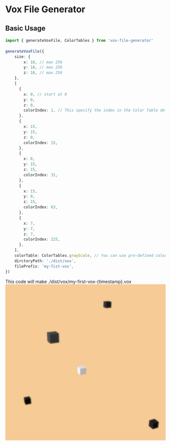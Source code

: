 # Vox File Generator

## Basic Usage
```typescript
import { generateVoxFile, ColorTables } from 'vox-file-generator'

generateVoxFile({
    size: {
        x: 16, // max 256
        y: 16, // max 256
        z: 16, // max 256
    },
    [
      {
        x: 0, // start at 0
        y: 0,
        z: 0,
        colorIndex: 1, // This specify the index in the Color Table defined below. must be 1-255
      },
      {
        x: 15,
        y: 15,
        z: 0,
        colorIndex: 15,
      },
      {
        x: 0,
        y: 15,
        z: 15,
        colorIndex: 31,
      },
      {
        x: 15,
        y: 0,
        z: 15,
        colorIndex: 63,
      },
      {
        x: 7,
        y: 7,
        z: 7,
        colorIndex: 225,
      },
    ],
    colorTable: ColorTables.grayScale, // You can use pre-defined color tables
    dirctoryPath: './dist/vox',
    filePrefix: 'my-fist-vox',
})
```
This code will make ./dist/vox/my-first-vox-{timestamp}.vox
![Basic Vox rendered](./examples/generate-basic-vox.jpeg)